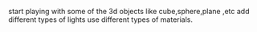 start playing with some of the 3d objects like cube,sphere,plane ,etc
add different types of lights
use different types of materials.

 

